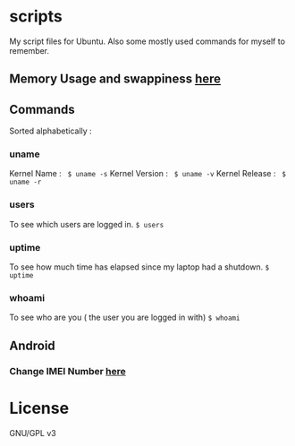 # scripts

My script files for Ubuntu. Also some mostly used commands for myself to remember.

## Memory Usage and swappiness [here](/docs/memory.md)

## Commands
Sorted alphabetically :

### uname
  Kernel Name     : ` $ uname -s`
  Kernel Version  : ` $ uname -v`
  Kernel Release  : ` $ uname -r`

### users
To see which users are logged in.
  ` $ users `
  
### uptime 
To see how much time has elapsed since my laptop had a shutdown.
  ` $ uptime `
  
### whoami
To see who are you ( the user you are logged in with)
  ` $ whoami `
  
## Android
### Change IMEI Number [here](/docs/change-imei-no.md)


# License

GNU/GPL v3
